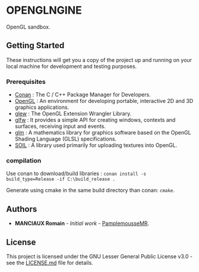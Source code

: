 # OPENGLNGINE

OpenGL sandbox.

## Getting Started

These instructions will get you a copy of the project up and running on your local machine for development and testing purposes.

### Prerequisites

- [Conan](https://conan.io/) : The C / C++ Package Manager for Developers.
- [OpenGL](https://www.opengl.org/) : An environment for developing portable, interactive 2D and 3D graphics applications.
- [glew](http://glew.sourceforge.net/index.html) : The OpenGL Extension Wrangler Library.
- [glfw](http://www.glfw.org/) : It provides a simple API for creating windows, contexts and surfaces, receiving input and events.
- [glm](https://glm.g-truc.net/0.9.9/index.html) : A mathematics library for graphics software based on the OpenGL Shading Language (GLSL) specifications.
- [SOIL](https://www.lonesock.net/soil.html) : A library used primarily for uploading textures into OpenGL.

### compilation

Use conan to download/build libraries : `conan install -s build_type=Release -if C:\build_release .`

Generate using cmake in the same build directory than conan: `cmake`.

## Authors

* **MANCIAUX Romain** - *Initial work* - [PamplemousseMR](https://github.com/PamplemousseMR).

## License

This project is licensed under the GNU Lesser General Public License v3.0 - see the [LICENSE.md](LICENSE.md) file for details.